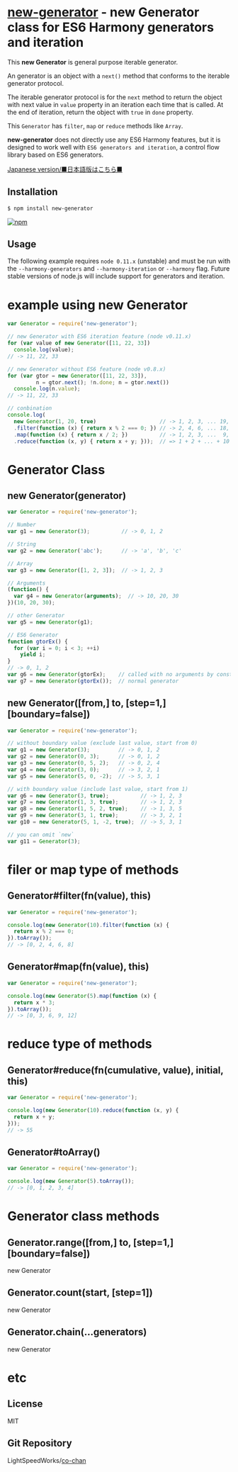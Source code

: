 [new-generator](https://www.npmjs.org/package/new-generator) - new Generator class for ES6 Harmony generators and iteration
=========================

  This **new Generator** is general purpose iterable generator.

  An generator is an object with a `next()` method
  that conforms to the iterable generator protocol.

  The iterable generator protocol is for the `next` method to
  return the object with next value in `value` property
  in an iteration each time that is called.
  At the end of iteration, return the object with `true` in `done` property.

  This `Generator` has `filter`, `map` or `reduce` methods like `Array`.

  **new-generator** does not directly use any ES6 Harmony features, 
  but it is designed to work well with `ES6 generators and iteration`,
  a control flow library based on ES6 generators.

  [Japanese version/■日本語版はこちら■](README-JP.md#readme)

Installation
------------

```bash
$ npm install new-generator
```

[![npm][npm-new-generator.png]][npm-new-generator]

Usage
-----

  The following example requires `node 0.11.x` (unstable)
  and must be run with the `--harmony-generators` and `--harmony-iteration`
  or `--harmony` flag.
  Future stable versions of node.js will include support for generators and iteration.

# example using new Generator

```js
var Generator = require('new-generator');

// new Generator with ES6 iteration feature (node v0.11.x)
for (var value of new Generator([11, 22, 33])
  console.log(value);
// -> 11, 22, 33

// new Generator without ES6 feature (node v0.8.x)
for (var gtor = new Generator([11, 22, 33]),
         n = gtor.next(); !n.done; n = gtor.next())
  console.log(n.value);
// -> 11, 22, 33

// conbination
console.log(
  new Generator(1, 20, true)                    // -> 1, 2, 3, ... 19, 20
  .filter(function (x) { return x % 2 === 0; }) // -> 2, 4, 6, ... 18, 20
  .map(function (x) { return x / 2; })          // -> 1, 2, 3, ...  9, 10
  .reduce(function (x, y) { return x + y; }));  // => 1 + 2 + ... + 10 = 55
```

# Generator Class

## new Generator(generator)

```js
var Generator = require('new-generator');

// Number
var g1 = new Generator(3);          // -> 0, 1, 2

// String
var g2 = new Generator('abc');      // -> 'a', 'b', 'c'

// Array
var g3 = new Generator([1, 2, 3]);  // -> 1, 2, 3

// Arguments
(function() {
  var g4 = new Generator(arguments);  // -> 10, 20, 30
})(10, 20, 30);

// other Generator
var g5 = new Generator(g1);

// ES6 Generator
function gtorEx() {
  for (var i = 0; i < 3; ++i)
    yield i;
}
// -> 0, 1, 2
var g6 = new Generator(gtorEx);    // called with no arguments by constructor
var g7 = new Generator(gtorEx());  // normal generator
```

## new Generator([from,] to, [step=1,] [boundary=false])

```js
var Generator = require('new-generator');

// without boundary value (exclude last value, start from 0)
var g1 = new Generator(3);         // -> 0, 1, 2
var g2 = new Generator(0, 3);      // -> 0, 1, 2
var g3 = new Generator(0, 5, 2);   // -> 0, 2, 4
var g4 = new Generator(3, 0);      // -> 3, 2, 1
var g5 = new Generator(5, 0, -2);  // -> 5, 3, 1

// with boundary value (include last value, start from 1)
var g6 = new Generator(3, true);          // -> 1, 2, 3
var g7 = new Generator(1, 3, true);       // -> 1, 2, 3
var g8 = new Generator(1, 5, 2, true);    // -> 1, 3, 5
var g9 = new Generator(3, 1, true);       // -> 3, 2, 1
var g10 = new Generator(5, 1, -2, true);  // -> 5, 3, 1

// you can omit `new`
var g11 = Generator(3);
```

# filer or map type of methods

## Generator#filter(fn(value), this)

```js
var Generator = require('new-generator');

console.log(new Generator(10).filter(function (x) {
  return x % 2 === 0;
}).toArray());
// -> [0, 2, 4, 6, 8]
```

## Generator#map(fn(value), this)


```js
var Generator = require('new-generator');

console.log(new Generator(5).map(function (x) {
  return x * 3;
}).toArray());
// -> [0, 3, 6, 9, 12]
```

# reduce type of methods

## Generator#reduce(fn(cumulative, value), initial, this)

```js
var Generator = require('new-generator');

console.log(new Generator(10).reduce(function (x, y) {
  return x + y;
}));
// -> 55
```

## Generator#toArray()

```js
var Generator = require('new-generator');

console.log(new Generator(5).toArray());
// -> [0, 1, 2, 3, 4]
```

# Generator class methods

## Generator.range([from,] to, [step=1,] [boundary=false])

new Generator

## Generator.count(start, [step=1])

new Generator

## Generator.chain(...generators)

new Generator

# etc

License
-------

  MIT

Git Repository
--------------

  LightSpeedWorks/[co-chan](https://github.com/LightSpeedWorks/co-chan#readme)

[npm-new-generator]: https://nodei.co/npm/new-generator
[npm-new-generator.png]: https://nodei.co/npm/new-generator.png

